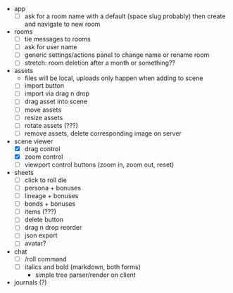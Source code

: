 - app
  - [ ] ask for a room name with a default (space slug probably) then create and navigate to new room
- rooms
  - [ ] tie messages to rooms
  - [ ] ask for user name
  - [ ] generic settings/actions panel to change name or rename room
  - [ ] stretch: room deletion after a month or something??
- assets
  - files will be local, uploads only happen when adding to scene
  - [ ] import button
  - [ ] import via drag n drop
  - [ ] drag asset into scene
  - [ ] move assets
  - [ ] resize assets
  - [ ] rotate assets (???)
  - [ ] remove assets, delete corresponding image on server
- scene viewer
  - [x] drag control
  - [x] zoom control
  - [ ] viewport control buttons (zoom in, zoom out, reset)
- sheets
  - [ ] click to roll die
  - [ ] persona + bonuses
  - [ ] lineage + bonuses
  - [ ] bonds + bonuses
  - [ ] items (???)
  - [ ] delete button
  - [ ] drag n drop reorder
  - [ ] json export
  - [ ] avatar?
- chat
  - [ ] /roll command
  - [ ] italics and bold (markdown, both forms)
    - simple tree parser/render on client
- journals (?)
